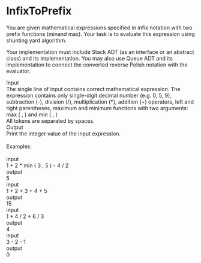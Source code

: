 # InfixToPrefix
You are given mathematical expressions specified in infix notation with two prefix functions (minand max). Your task is to evaluate this expression using shunting yard algorithm.<br>

Your implementation must include Stack ADT (as an interface or an abstract class) and its implementation. You may also use Queue ADT and its implementation to connect the converted reverse Polish notation with the evaluator.

Input<br>
The single line of input contains correct mathematical expression. The expression contains only single-digit decimal number (e.g. 0, 5, 9), subtraction (-), division (/), multiplication (*), addition (+) operators, left and right parentheses, maximum and minimum functions with two arguments: max ( <arg1> , <arg2> ) and min ( <arg1> , <arg2> )<br>
All tokens are separated by spaces.<br>
Output<br>
Print the integer value of the input expression.<br>
<br>
Examples:<br>
<br>
input<br>
1 + 2 * min ( 3 , 5 ) - 4 / 2<br>
output<br>
5<br>
input<br>
1 + 2 + 3 + 4 + 5<br>
output<br>
15<br>
input<br>
1 * 4 / 2 * 6 / 3<br>
output<br>
4<br>
input<br>
3 - 2 - 1<br>
output<br>
0<br>
